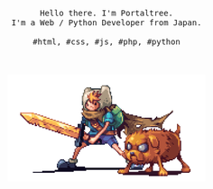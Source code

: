 <p align="center">
  <br>
  <br>
  <br>
  <samp>Hello there. I'm Portaltree.<br> I'm a Web / Python Developer from Japan.<br><br>#html, #css, #js, #php, #python</samp>
  <br>
  <br>
  <br>
  <br>
  <img src="https://github.com/selimdoyranli/selimdoyranli/blob/master/preview.gif" width="350" />
</p>

